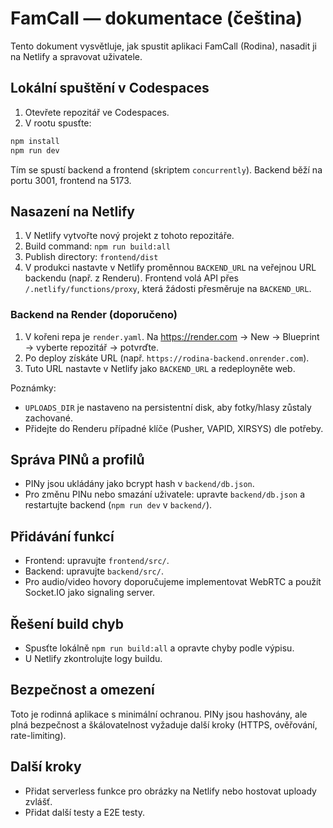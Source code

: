 # FamCall — dokumentace (čeština)

Tento dokument vysvětluje, jak spustit aplikaci FamCall (Rodina), nasadit ji na Netlify a spravovat uživatele.

## Lokální spuštění v Codespaces

1. Otevřete repozitář ve Codespaces.
2. V rootu spusťte:

```bash
npm install
npm run dev
```

Tím se spustí backend a frontend (skriptem `concurrently`). Backend běží na portu 3001, frontend na 5173.

## Nasazení na Netlify

1. V Netlify vytvořte nový projekt z tohoto repozitáře.
2. Build command: `npm run build:all`
3. Publish directory: `frontend/dist`
4. V produkci nastavte v Netlify proměnnou `BACKEND_URL` na veřejnou URL backendu (např. z Renderu). Frontend volá API přes `/.netlify/functions/proxy`, která žádosti přesměruje na `BACKEND_URL`.

### Backend na Render (doporučeno)

1. V kořeni repa je `render.yaml`. Na https://render.com → New → Blueprint → vyberte repozitář → potvrďte.
2. Po deploy získáte URL (např. `https://rodina-backend.onrender.com`).
3. Tuto URL nastavte v Netlify jako `BACKEND_URL` a redeployněte web.

Poznámky:
- `UPLOADS_DIR` je nastaveno na persistentní disk, aby fotky/hlasy zůstaly zachované.
- Přidejte do Renderu případné klíče (Pusher, VAPID, XIRSYS) dle potřeby.

## Správa PINů a profilů

- PINy jsou ukládány jako bcrypt hash v `backend/db.json`.
- Pro změnu PINu nebo smazání uživatele: upravte `backend/db.json` a restartujte backend (`npm run dev` v `backend/`).

## Přidávání funkcí

- Frontend: upravujte `frontend/src/`.
- Backend: upravujte `backend/src/`.
- Pro audio/video hovory doporučujeme implementovat WebRTC a použít Socket.IO jako signaling server.

## Řešení build chyb

- Spusťte lokálně `npm run build:all` a opravte chyby podle výpisu.
- U Netlify zkontrolujte logy buildu.

## Bezpečnost a omezení

Toto je rodinná aplikace s minimální ochranou. PINy jsou hashovány, ale plná bezpečnost a škálovatelnost vyžaduje další kroky (HTTPS, ověřování, rate-limiting).

## Další kroky

- Přidat serverless funkce pro obrázky na Netlify nebo hostovat uploady zvlášť.
- Přidat další testy a E2E testy.
